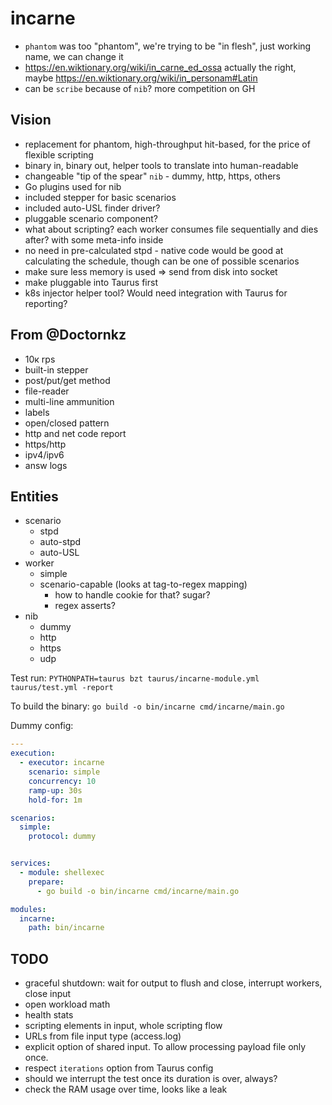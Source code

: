 # incarne 
- `phantom` was too "phantom", we're trying to be "in flesh", just working name, we can change it
- https://en.wiktionary.org/wiki/in_carne_ed_ossa actually the right, maybe https://en.wiktionary.org/wiki/in_personam#Latin
- can be `scribe` because of `nib`? more competition on GH

## Vision
- replacement for phantom, high-throughput hit-based, for the price of flexible scripting
- binary in, binary out, helper tools to translate into human-readable
- changeable "tip of the spear" `nib` - dummy, http, https, others
- Go plugins used for nib
- included stepper for basic scenarios
- included auto-USL finder driver?
- pluggable scenario component?
- what about scripting? each worker consumes file sequentially and dies after? with some meta-info inside
- no need in pre-calculated stpd - native code would be good at calculating the schedule, though can be one of possible scenarios
- make sure less memory is used => send from disk into socket
- make pluggable into Taurus first
- k8s injector helper tool? Would need integration with Taurus for reporting?

## From @Doctornkz
* 10к rps
* built-in stepper
* post/put/get method
* file-reader
* multi-line ammunition
* labels
* open/closed pattern
* http and net code report
* https/http
* ipv4/ipv6
* answ logs

## Entities

- scenario
  - stpd
  - auto-stpd
  - auto-USL
- worker
  - simple
  - scenario-capable (looks at tag-to-regex mapping)
    - how to handle cookie for that? sugar?
    - regex asserts?
- nib
  - dummy
  - http
  - https
  - udp


Test run: `PYTHONPATH=taurus bzt taurus/incarne-module.yml taurus/test.yml -report`

To build the binary: `go build -o bin/incarne cmd/incarne/main.go`

Dummy config:
```yaml
---
execution:
  - executor: incarne
    scenario: simple
    concurrency: 10
    ramp-up: 30s
    hold-for: 1m

scenarios:
  simple:
    protocol: dummy


services:
  - module: shellexec
    prepare:
      - go build -o bin/incarne cmd/incarne/main.go

modules:
  incarne:
    path: bin/incarne

```


## TODO

- graceful shutdown: wait for output to flush and close, interrupt workers, close input
- open workload math
- health stats
- scripting elements in input, whole scripting flow
- URLs from file input type (access.log)
- explicit option of shared input. To allow processing payload file only once.
- respect `iterations` option from Taurus config
- should we interrupt the test once its duration is over, always?
- check the RAM usage over time, looks like a leak